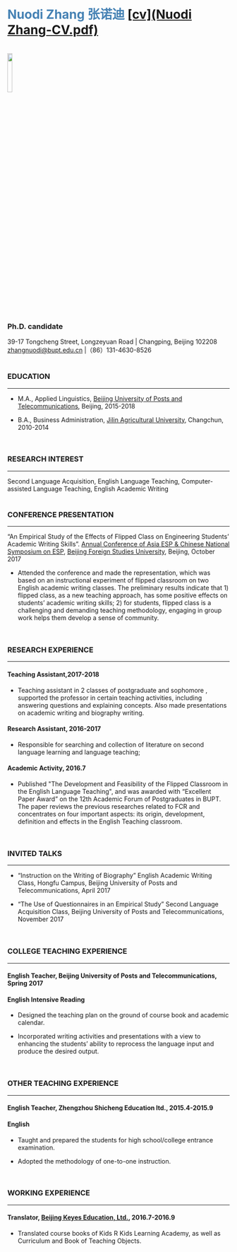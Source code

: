 # <span style="color:SteelBlue ;" >Nuodi Zhang 张诺迪</span> <u>[cv](Nuodi Zhang-CV.pdf)</u>
<br />  

<img src="https://github.com/zhangnuodi/cv/blob/master/Pic/nuodizhang.jpg" width="15%" height="15%" >

### Ph.D. candidate  

39-17 Tongcheng Street, Longzeyuan Road | Changping, Beijing 102208  
zhangnuodi@bupt.edu.cn |（86）131-4630-8526  
<br />

### EDUCATION
___
- M.A., Applied Linguistics, [Beijing University of Posts and Telecommunications](https://www.bupt.edu.cn "BUPT"), Beijing, 2015-2018 

- B.A., Business Administration, [Jilin Agricultural University](https://jlaueng.jlau.edu.cn "JLAU"), Changchun, 2010-2014
<br />

### RESEARCH INTEREST
---
Second Language Acquisition, English Language Teaching, Computer-assisted Language Teaching, English Academic Writing  
<br />

### CONFERENCE PRESENTATION
---
“An Empirical Study of the Effects of Flipped Class on Engineering Students’ Academic Writing Skills”. [Annual Conference of Asia ESP & Chinese National Symposium on ESP](http://2017.asiaesp.com/), [Beijing Foreign Studies University](http://bfsu.admissions.cn/), Beijing, October 2017
<ul>
<li>Attended the conference and made the representation, which was based on an instructional experiment of flipped classroom on two English academic writing classes. The preliminary results indicate that 1) flipped class, as a new teaching approach, has some positive effects on students’ academic writing skills; 2) for students, flipped class is a challenging and demanding teaching methodology, engaging in group work helps them develop a sense of community.</li>
</ul>  
<br />

### RESEARCH EXPERIENCE  
---
#### Teaching Assistant,2017-2018  
<ul>
<li>Teaching assistant in 2 classes of postgraduate and sophomore , supported the professor in certain teaching activities, including answering questions and explaining concepts. Also made presentations on academic writing and biography writing.</li>
</ul>

#### Research Assistant, 2016-2017  
<ul>
<li>Responsible for searching and collection of literature on second language learning and language teaching;</li>
</ul>

#### Academic Activity, 2016.7  
<ul>
<li>Published "The Development and Feasibility of the Flipped Classroom in the English Language Teaching", and was awarded with “Excellent Paper Award” on the 12th Academic Forum of Postgraduates in BUPT. The paper reviews the previous researches related to FCR and concentrates on four important aspects: its origin, development, definition and effects in the English Teaching classroom.</li>
</ul>
<br />  


### INVITED TALKS  
---
<ul>
<li>“Instruction on the Writing of Biography” English Academic Writing Class, Hongfu Campus, Beijing University of Posts and Telecommunications, April 2017</li>
</ul>
<ul>
<li>“The Use of Questionnaires in an Empirical Study” Second Language Acquisition Class, Beijing University of Posts and Telecommunications, November 2017</li>
</ul>  
<br /> 

### COLLEGE TEACHING EXPERIENCE
---
#### English Teacher, Beijing University of Posts and Telecommunications, Spring 2017  
#### English Intensive Reading
<ul>
<li>Designed the teaching plan on the ground of course book and academic calendar.</li>
</ul>
<ul>
<li>Incorporated writing activities and presentations with a view to enhancing the students’ ability to reprocess the language input and produce the desired output.</li>
</ul>  
<br />

### OTHER TEACHING EXPERIENCE
---
#### English Teacher, Zhengzhou Shicheng Education ltd., 2015.4-2015.9  
#### English 
<ul>
<li>Taught and prepared the students for high school/college entrance examination.</li>
</ul>
<ul>
<li>Adopted the methodology of one-to-one instruction.</li>
</ul>  
<br />

### WORKING EXPERIENCE
---
#### Translator, [Beijing Keyes Education, Ltd.](https://kidsrkids.com/the-kids-r-kids-story/), 2016.7-2016.9
<ul>
<li>Translated course books of Kids R Kids Learning Academy, as well as Curriculum and Book of Teaching Objects.</li>
</ul> 
